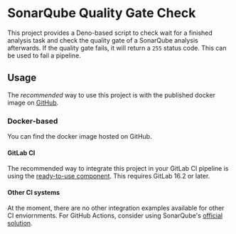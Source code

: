 # SonarQube Quality Gate Check

This project provides a Deno-based script to check wait for a finished analysis
task and check the quality gate of a SonarQube analysis afterwards. If the
quality gate fails, it will return a `255` status code. This can be used to fail
a pipeline.

## Usage
The _recommended_ way to use this project is with the published docker image on [GitHub](https://github.com/thsmdt/sonarqube-qualitygate-check/pkgs/container/sonarqube-qualitygate-check).

### Docker-based
You can find the docker image hosted on GitHub.

#### GitLab CI
The recommended way to integrate this project in your GitLab CI pipeline is using the [ready-to-use component](https://gitlab.com/explore/catalog/thsmdt/sonarqube-qualitygate-check). This requires GitLab 16.2 or later.

#### Other CI systems
At the moment, there are no other integration examples available for other CI enviornments.
For GitHub Actions, consider using SonarQube's [official solution](https://github.com/SonarSource/sonarqube-quality-gate-action).